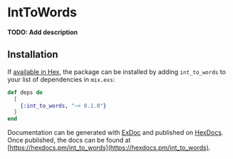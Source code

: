 # IntToWords

**TODO: Add description**

## Installation

If [available in Hex](https://hex.pm/docs/publish), the package can be installed
by adding `int_to_words` to your list of dependencies in `mix.exs`:

```elixir
def deps do
  [
    {:int_to_words, "~> 0.1.0"}
  ]
end
```

Documentation can be generated with [ExDoc](https://github.com/elixir-lang/ex_doc)
and published on [HexDocs](https://hexdocs.pm). Once published, the docs can
be found at [https://hexdocs.pm/int_to_words](https://hexdocs.pm/int_to_words).

